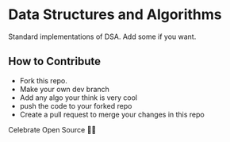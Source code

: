 # Data Structures and Algorithms
Standard implementations of DSA. 
Add some if you want.

## How to Contribute
- Fork this repo.
- Make your own dev branch
- Add any algo your think is very cool
- push the code to your forked repo
- Create a pull request to merge your changes in this repo

Celebrate Open Source 🎈🎆
